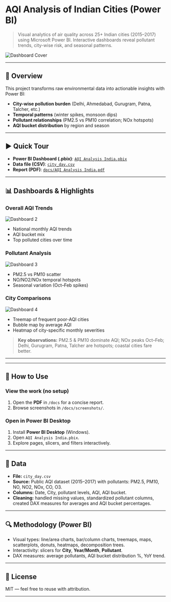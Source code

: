 # AQI Analysis of Indian Cities (Power BI)

> Visual analytics of air quality across 25+ Indian cities (2015–2017) using Microsoft Power BI. Interactive dashboards reveal pollutant trends, city-wise risk, and seasonal patterns.

![Dashboard Cover](docs/screenshots/dashboard-1.png)

---

## 🚀 Overview
This project transforms raw environmental data into actionable insights with Power BI:
- **City-wise pollution burden** (Delhi, Ahmedabad, Gurugram, Patna, Talcher, etc.)
- **Temporal patterns** (winter spikes, monsoon dips)
- **Pollutant relationships** (PM2.5 vs PM10 correlation; NOx hotspots)
- **AQI bucket distribution** by region and season

---

## ▶️ Quick Tour
- **Power BI Dashboard (.pbix)**: [`AQI Analysis India.pbix`](AQI%20Analysis%20India.pbix)
- **Data file (CSV)**: [`city_day.csv`](city_day.csv)
- **Report (PDF)**: [`docs/AQI Analysis India.pdf`](docs/AQI%20Analysis%20India.pdf)

---

## 📊 Dashboards & Highlights

### Overall AQI Trends
![Dashboard 2](docs/screenshots/dashboard-2.png)
- National monthly AQI trends
- AQI bucket mix
- Top polluted cities over time

### Pollutant Analysis
![Dashboard 3](docs/screenshots/dashboard-3.png)
- PM2.5 vs PM10 scatter
- NO/NO2/NOx temporal hotspots
- Seasonal variation (Oct–Feb spikes)

### City Comparisons
![Dashboard 4](docs/screenshots/dashboard-4.png)
- Treemap of frequent poor-AQI cities
- Bubble map by average AQI
- Heatmap of city-specific monthly severities

> **Key observations:** PM2.5 & PM10 dominate AQI; NOx peaks Oct–Feb; Delhi, Gurugram, Patna, Talcher are hotspots; coastal cities fare better.

---


---

## 🧰 How to Use
### View the work (no setup)
1. Open the **PDF** in `/docs` for a concise report.
2. Browse screenshots in `/docs/screenshots/`.

### Open in Power BI Desktop
1. Install **Power BI Desktop** (Windows).
2. Open `AQI Analysis India.pbix`.
3. Explore pages, slicers, and filters interactively.

---

## 📝 Data
- **File:** `city_day.csv`
- **Source:** Public AQI dataset (2015–2017) with pollutants: PM2.5, PM10, NO, NO2, NOx, CO, O3.
- **Columns:** Date, City, pollutant levels, AQI, AQI bucket.
- **Cleaning:** handled missing values, standardized pollutant columns, created DAX measures for averages and AQI bucket percentages.

---

## 🔍 Methodology (Power BI)
- Visual types: line/area charts, bar/column charts, treemaps, maps, scatterplots, donuts, heatmaps, decomposition trees.
- Interactivity: slicers for **City**, **Year/Month**, **Pollutant**.
- DAX measures: average pollutants, AQI bucket distribution %, YoY trend.

---

## 🪪 License
MIT — feel free to reuse with attribution.

---
